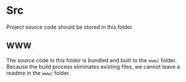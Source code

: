 # Src
Project source code should be stored in this folder.

## WWW
The source code in this folder is bundled and built to the `www/` folder. Because the build process eliminates existing
files, we cannot leave a readme in the `www/` folder.
